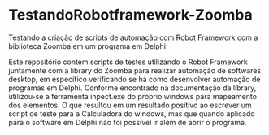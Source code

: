 # TestandoRobotframework-Zoomba
Testando a criação de scripts de automação com Robot Framework com a biblioteca Zoomba em um programa em Delphi

Este repositório contém scripts de testes utilizando o Robot Framework juntamente com a library do Zoomba para realizar automação de softwares desktop, em específico verificando se há como desenvolver automação de programas em Delphi. 
Conforme encontrado na documentação da library, utilizou-se a ferramenta inpect.exe do próprio windows para mapeamento dos elementos. O que resultou em um resultado positivo ao escrever um script de teste para a Calculadora do windows, mas que quando aplicado para o software em Delphi não foi possível ir além de abrir o programa.
